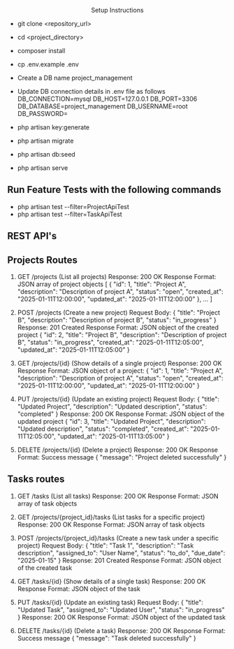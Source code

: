 <p align="center">Setup Instructions </p>

- git clone <repository_url>
- cd <project_directory>

- composer install

- cp .env.example .env
- Create a DB name project_management
- Update DB connection details in .env file as follows
DB_CONNECTION=mysql
DB_HOST=127.0.0.1
DB_PORT=3306
DB_DATABASE=project_management
DB_USERNAME=root
DB_PASSWORD=

- php artisan key:generate
- php artisan migrate
- php artisan db:seed
- php artisan serve

## Run Feature Tests with the following commands 
- php artisan test --filter=ProjectApiTest
- php artisan test --filter=TaskApiTest

##  REST API's

## Projects Routes 
1. GET /projects   (List all projects)
    Response: 200 OK
    Response Format: JSON array of project objects  [
                                                        {
                                                            "id": 1,
                                                            "title": "Project A",
                                                            "description": "Description of project A",
                                                            "status": "open",
                                                            "created_at": "2025-01-11T12:00:00",
                                                            "updated_at": "2025-01-11T12:00:00"
                                                        },
                                                        ...
                                                    ]

2. POST /projects  (Create a new project)
    Request Body: {
                    "title": "Project B",
                    "description": "Description of project B",
                    "status": "in_progress"
                }
    Response: 201 Created
    Response Format: JSON object of the created project  {
                                                            "id": 2,
                                                            "title": "Project B",
                                                            "description": "Description of project B",
                                                            "status": "in_progress",
                                                            "created_at": "2025-01-11T12:05:00",
                                                            "updated_at": "2025-01-11T12:05:00"
                                                        }

3. GET /projects/{id}  (Show details of a single project)
    Response: 200 OK
    Response Format: JSON object of a project: {
                                                    "id": 1,
                                                    "title": "Project A",
                                                    "description": "Description of project A",
                                                    "status": "open",
                                                    "created_at": "2025-01-11T12:00:00",
                                                    "updated_at": "2025-01-11T12:00:00"
                                                }

4. PUT /projects/{id}   (Update an existing project)
    Request Body:  {
                    "title": "Updated Project",
                    "description": "Updated description",
                    "status": "completed"
                    }
    Response: 200 OK
    Response Format: JSON object of the updated project   {
                                                            "id": 3,
                                                            "title": "Updated Project",
                                                            "description": "Updated description",
                                                            "status": "completed",
                                                            "created_at": "2025-01-11T12:05:00",
                                                            "updated_at": "2025-01-11T13:05:00"
                                                        }

5. DELETE /projects/{id}  (Delete a project)
    Response: 200 OK
    Response Format: Success message
    {
        "message": "Project deleted successfully"
    }





## Tasks routes

1. GET /tasks  (List all tasks)
    Response: 200 OK
    Response Format: JSON array of task objects


2. GET /projects/{project_id}/tasks  (List tasks for a specific project)
    Response: 200 OK
    Response Format: JSON array of task objects


3. POST /projects/{project_id}/tasks  (Create a new task under a specific project)
    Request Body: {
                    "title": "Task 1",
                    "description": "Task description",
                    "assigned_to": "User Name",
                    "status": "to_do",
                    "due_date": "2025-01-15"
                    }
    Response: 201 Created
    Response Format: JSON object of the created task

  
4. GET /tasks/{id}  (Show details of a single task)
    Response: 200 OK
    Response Format: JSON object of the task


5. PUT /tasks/{id}    (Update an existing task)
    Request Body: {
                    "title": "Updated Task",
                    "assigned_to": "Updated User",
                    "status": "in_progress"
                   }
    Response: 200 OK
    Response Format: JSON object of the updated task

6. DELETE /tasks/{id}   (Delete a task)
    Response: 200 OK
    Response Format: Success message
    {
        "message": "Task deleted successfully"
    }

 